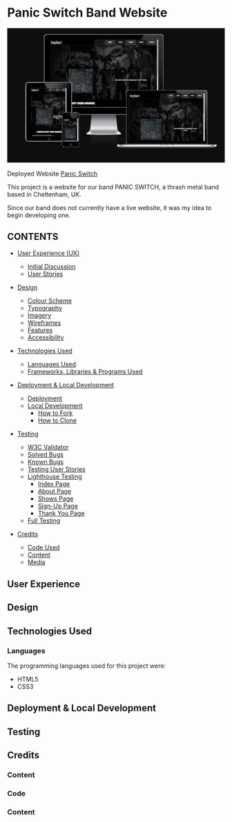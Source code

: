 
# Panic Switch Band Website

![Panic Switch website shown on various websites](assets/images/Am-I-Responsive-Panic-Switch-Screenshot.jpg)

Deployed Website [Panic Switch](https://danarthur99.github.io/Milestone-Project-1.Panic-Switch-Website/)

This project is a website for our band PANIC SWITCH, a thrash metal band based in Cheltenham, UK.

Since our band does not currently have a live website, it was my idea to begin developing one.

## CONTENTS

* [User Experience (UX)](#User-Experience)
  * [Initial Discussion](#Initial-Discussion)
  * [User Stories](#User-Stories)

* [Design](#Design)
  * [Colour Scheme](#Colour-Scheme)
  * [Typography](#Typography)
  * [Imagery](#Imagery)
  * [Wireframes](#Wireframes)
  * [Features](#Features)
  * [Accessibility](#Accessibility)

* [Technologies Used](#Technologies-Used)
  * [Languages Used](#Languages-Used)
  * [Frameworks, Libraries & Programs Used](#Frameworks,-Libraries-&-Programs-Used)

* [Deployment & Local Development](#Deployment-&-Local-Development)
  * [Deployment](#Deployment)
  * [Local Development](#Local-Development)
    * [How to Fork](#How-to-Fork)
    * [How to Clone](#How-to-Clone)

* [Testing](#Testing)
  * [W3C Validator](#W3C-Validator)
  * [Solved Bugs](#Solved-Bugs)
  * [Known Bugs](#Known-Bugs)
  * [Testing User Stories](#Testing-User-Stories)
  * [Lighthouse Testing](#Lighthouse-Testing)
    * [Index Page](#Index-Page)
    * [About Page](#About-Page)
    * [Shows Page](#Shows-Page)
    * [Sign-Up Page](#Sign-Up-Page)
    * [Thank You Page](#Thank-You-Page)
  * [Full Testing](#Full-Testing)
  
* [Credits](#Credits)
  * [Code Used](#Code-Used)
  * [Content](#Content)
  * [Media](#Media)

## User Experience

## Design

## Technologies Used

### Languages

The programming languages used for this project were:

* HTML5
* CSS3

## Deployment & Local Development

## Testing

## Credits

### Content

### Code

### Content


